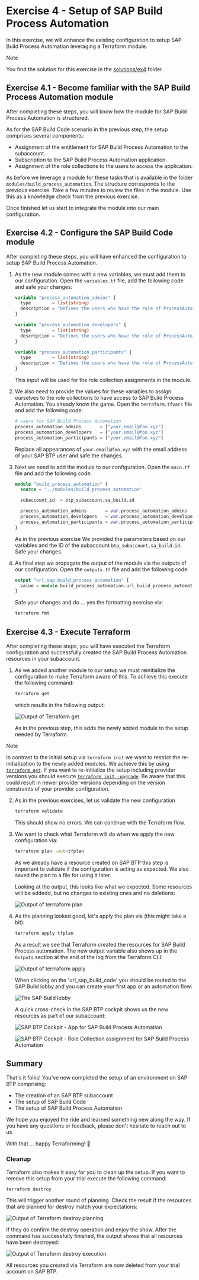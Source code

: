 # Exercise 4 - Setup of SAP Build Process Automation

In this exercise, we will enhance the existing configuration to setup SAP Build Process Automation leveraging a Terraform module.

> [!NOTE]
> You find the solution for this exercise in the [solutions/ex4](../../solutions/ex4/) folder.

## Exercise 4.1 - Become familiar with the SAP Build Process Automation module

After completing these steps, you will know how the module for SAP Build Process Automation is structured.

As for the SAP Build Code scenario in the previous step, the setup comprises several components:

- Assignment of the entitlement for SAP Build Process Automation to the subaccount.
- Subscription to the SAP Build Process Automation application.
- Assignment of the role collections to the users to access the application.

As before we leverage a module for these tasks that is available in the folder `modules/build_process_automation`. The structure corresponds to the previous exercise. Take a few minutes to review the files in the module. Use this as a knowledge check from the previous exercise.

Once finished let us start to integrate the module into our main configuration.

## Exercise 4.2 - Configure the SAP Build Code module

After completing these steps, you will have enhanced the configuration to setup SAP Build Process Automation.

1. As the new module comes with a new variables, we must add them to our configuration. Open the `variables.tf` file, add the following code and safe your changes:

   ``` terraform
   variable "process_automation_admins" {
     type        = list(string)
     description = "Defines the users who have the role of ProcessAutomationAdmin in SAP Build Process Automation"
   }

   variable "process_automation_developers" {
     type        = list(string)
     description = "Defines the users who have the role of ProcessAutomationDeveloper in SAP Build Process Automation"
   }

   variable "process_automation_participants" {
     type        = list(string)
     description = "Defines the users who have the role of ProcessAutomationParticipant in SAP Build Process Automation"
   }
   ```

   This input will be used for the role collection assignments in the module.

1. We also need to provide the values for these variables to assign ourselves to the role collections to have access to SAP Build Process Automation. You already know the game. Open the `terraform.tfvars` file and add the following code:

   ``` terraform
   # users for SAP Build Process Automation
   process_automation_admins       = ["your.email@foo.xyz"]
   process_automation_developers   = ["your.email@foo.xyz"]
   process_automation_participants = ["your.email@foo.xyz"]
   ```

   Replace all appearances of `your.email@foo.xyz` with the email address of your SAP BTP user and safe the changes.

1. Next we need to add the module to our configuration. Open the `main.tf` file and add the following code:


   ```terraform
   module "build_process_automation" {
     source = "../modules/build_process_automation"

     subaccount_id  = btp_subaccount.sa_build.id

     process_automation_admins       = var.process_automation_admins
     process_automation_developers   = var.process_automation_developers
     process_automation_participants = var.process_automation_participants
   }
   ```

   As in the previous exercise We provided the parameters based on our variables and the ID of the subaccount `btp_subaccount.sa_build.id`. Safe your changes.

1. As final step we propagate the output of the module via the outputs of our configuration. Open the `outputs.tf` file and add the following code:

   ```terraform
   output "url_sap_build_process_automation" {
     value = module.build_process_automation.url_build_process_automation
   }
   ```

    Safe your changes and do ... yes the formatting exercise via:

    ```bash
    terraform fmt
    ```

## Exercise 4.3 - Execute Terraform

After completing these steps, you will have executed the Terraform configuration and successfully created the SAP Build Process Automation resources in your subaccount.

1. As we added another module to our setup we must reinitialize the configuration to make Terraform aware of this. To achieve this execute the following command:

    ```bash
    terraform get
    ```

    which results in the following output:

    ![Output of Terraform get](./images/output-terraform-get.png)

    As in the previous step, this adds the newly added module to the setup needed by Terraform.

> [!NOTE]
> In contrast to the initial setup via `terraform init` we want to restrict the re-initialization to the newly added modules. We achieve this by using [`terraform get`](https://developer.hashicorp.com/terraform/cli/commands/get). If you want to re-initialize the setup including provider versions you should execute [`terraform init -upgrade`](https://developer.hashicorp.com/terraform/cli/commands/init#upgrade). Be aware that this could result in newer provider versions depending on the version constraints of your provider configuration.

2. As in the previous exercises, let us validate the new configuration

    ```bash
    terraform validate
    ```
    This should show no errors. We can continue with the Terraform flow.

3. We want to check what Terraform will do when we apply the new configuration via:

    ```bash
    terraform plan -out=tfplan
    ```

    As we already have a resource created on SAP BTP this step is important to validate if the configuration is acting as expected. We also saved the plan to a file for using it later.

    Looking at the output, this looks like what we expected. Some resources will be addedd, but no changes to existing ones and no deletions:

    ![Output of terrraform plan](./images/output-terraform-plan.png)


4. As the planning looked good, let's apply the plan via (this might take a bit):

    ```bash
    terraform apply tfplan
    ```

    As a result we see that Terraform created the resources for SAP Build Process automation. The new output variable also shows up in the `Outputs` section at the end of the log from the Terraform CLI:

   ![Output of terrraform apply](./images/output-terraform-apply.png)

    When clicking on the 'url_sap_build_code' you should be routed to the SAP Build lobby and you can create your first app or an automation flow:

   ![The SAP Build lobby](./images/SAP_Build_lobby.png)

    A quick cross-check in the SAP BTP cockpit shows us the new resources as part of our subaccount:

    ![SAP BTP Cockpit - App for SAP Build Process Automation](./images/BTP-cockpit-bpa-apps.png)

    ![SAP BTP Cockpit - Role Collection assignment for SAP Build Process Automation](./images/BTP-cockpit-bpa-role-collections.png)

## Summary

That's it folks! You've now completed the setup of an environment on SAP BTP comprising:

- The creation of an SAP BTP subaccount
- The setup of SAP Build Code
- The setup of SAP Build Process Automation

We hope you enjoyed the ride and learned something new along the way. If you have any questions or feedback, please don't hesitate to reach out to us.

With that ... happy Terraforming! 🚀

### Cleanup

Terraform also makes it easy for you to clean up the setup. If you want to remove this setup from your trial execute the following command:

```bash
terraform destroy
```
This will trigger another round of planning. Check the result if the resources that are planned for destroy match your expectations:

![Output of Terraform destroy planning](./images/output-terraform-destroy-planning.png)

If they do confirm the destroy operation and enjoy the show. After the command has successfully finished, the output shows that all resources have been destroyed:

![Output of Terraform destroy execution](./images/output-terraform-destroy.png)

All resources you created via Terraform are now deleted from your trial account on SAP BTP.
